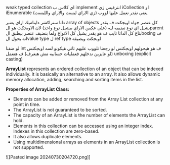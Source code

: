 weak typed collection
اي كلاس ب implement انترفيس زي iCollection او iEnumerable يعني نقدر نعمل عليها لووب (زي الاراي ليست والاراي والليست)

داتا ستراكشر دايناميك اراي 
يعتبر array of objects
كل عنصر جواه اوبجكت
ف يقدر يشيل اي نوع نضيفه ليه (علي عكس الاراي بيشيل نوع واحد)
لان الاوبجكت هو الparent بتاع كل الداتا تايب ف هو يقدر يشيل كل الانواع
ولما بنضيف عنصر بيطبق الboxing ف انه يحول الvalue type ل ref type اوبجكت ويضيفه

لو ضفنا int ف هو هيحولهم اوبجكتس
لو رجعنا نلووب عليهم تاني هيكونو لسه اوبجكتس (لو عايزين ندخلهم فعمليات حسابيه مش هنعرف) 
ف هنعمل unboxing (explicit casting)


**ArrayList** represents an ordered collection of an object that can be indexed individually. It is basically an alternative to an array. It also allows dynamic memory allocation, adding, searching and sorting items in the list.

**Properties of ArrayList Class:**

- Elements can be added or removed from the Array List collection at any point in time.
- The ArrayList is not guaranteed to be sorted.
- The capacity of an ArrayList is the number of elements the ArrayList can hold.
- Elements in this collection can be accessed using an integer index. Indexes in this collection are zero-based.
- It also allows duplicate elements.
- Using multidimensional arrays as elements in an ArrayList collection is not supported.

![[Pasted image 20240730204720.png]]